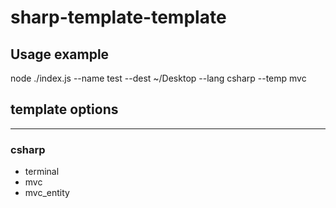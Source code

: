 # sharp-template-template
## Usage example
node ./index.js --name test --dest ~/Desktop --lang csharp --temp mvc

## template options
---
### csharp
* terminal
* mvc
* mvc_entity
